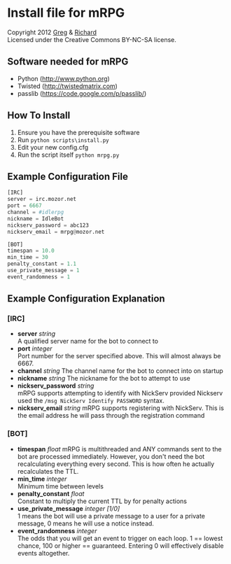 Install file for mRPG
========
Copyright 2012 [Greg](https://github.com/newtoz) & [Richard](https://github.com/richard4339)  
Licensed under the Creative Commons BY-NC-SA license.

Software needed for mRPG
--------
* Python (http://www.python.org)
* Twisted (http://twistedmatrix.com)
* passlib (https://code.google.com/p/passlib/)

How To Install
--------
1. Ensure you have the prerequisite software
2. Run ```python scripts\install.py```
3. Edit your new config.cfg
4. Run the script itself ```python mrpg.py```

Example Configuration File
--------
````python
[IRC]
server = irc.mozor.net
port = 6667
channel = #idlerpg
nickname = IdleBot
nickserv_password = abc123
nickserv_email = mrpg@mozor.net

[BOT]
timespan = 10.0
min_time = 30
penalty_constant = 1.1
use_private_message = 1
event_randomness = 1
````

Example Configuration Explanation
--------

### [IRC] ###
* **server** _string_  
	A qualified server name for the bot to connect to
* **port** _integer_  
	Port number for the server specified above. This will almost always be 6667.
* **channel** _string_ 
	The channel name for the bot to connect into on startup
* **nickname** _string_ 
	The nickname for the bot to attempt to use
* **nickserv_password** _string_  
	mRPG supports attempting to identify with NickServ provided Nickserv used the ```/msg NickServ Identify PASSWORD``` syntax.
* **nickserv_email** _string_ 
	mRPG supports registering with NickServ. This is the email address he will pass through the registration command

### [BOT] ###
* **timespan** _float_ 
	mRPG is multithreaded and ANY commands sent to the bot are processed immediately. However, you don't need the bot recalculating everything every second. This is how often he actually recalculates the TTL.
* **min_time** _integer_  
	Minimum time between levels
* **penalty_constant** _float_  
	Constant to multiply the current TTL by for penalty actions
* **use_private_message** _integer [1/0]_  
	1 means the bot will use a private message to a user for a private message, 0 means he will use a notice instead.
* **event_randomness** _integer_  
	The odds that you will get an event to trigger on each loop. 1 == lowest chance, 100 or higher == guaranteed. Entering 0 will effectively disable events altogether.